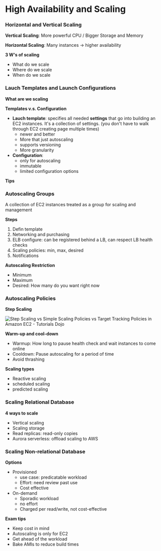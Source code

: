 # High Availability and Scaling

### Horizontal and Vertical Scaling

**Vertical Scaling**: More powerful CPU / Bigger Storage and Memory

**Horizontal Scaling**: Many instances -> higher availability

**3 W's of scaling**

- What do we scale
- Where do we scale
- When do we scale

### Lauch Templates and Launch Configurations

**What are we scaling**

**Templates v.s. Configuration**

- **Lauch template**: specifies all needed **settings** that go into building an EC2 instances. It's a collection of settings. (you don't have to walk through EC2 creating page multiple times)
  - newer and better
  - More that just autoscaling
  - supports versioning
  - More granularity
- **Configuration**: 
  - only for autoscaling
  - immutable
  - limited configuration options

**Tips**

### Autoscaling Groups

A collection of EC2 instances treated as a group for scaling and management

**Steps**

1. Defin template
2. Networking and purchasing
3. ELB configure: can be registered behind a LB, can respect LB health checks
4. Scaling policies: min, max, desired
5. Notifications

**Autoscaling Restriction**

- Minimum
- Maximum
- Desired: How many do you want right now

### Autoscaling Policies

**Step Scaling**

![Step Scaling vs Simple Scaling Policies vs Target Tracking Policies in  Amazon EC2 - Tutorials Dojo](https://k2y3h8q6.stackpathcdn.com/wp-content/uploads/2020/06/Step-Scaling1.jpg)

**Warm-up and cool-down**

- Warmup: How long to pause health check and wait instances to come online
- Cooldown: Pause autoscaling for a period of time
- Avoid thrashing

**Scaling types**

- Reactive scaling
- scheduled scaling
- predicted scaling

### Scaling Relational Database

**4 ways to scale**

- Vertical scaling
- Scaling storage
- Read replicas: read-only copies
- Aurora serverless: offload scaling to AWS

### Scaling Non-relational Database

**Options**

- Provisioned
  - use case: predicatable workload
  - Effort: need review past use
  - Cost effective
- On-demand
  - Sporadic workload
  - no effort
  - Charged per read/write, not cost-effective

**Exam tips**

- Keep cost in mind
- Autoscaling is only for EC2
- Get ahead of the workload
- Bake AMIs to reduce build times